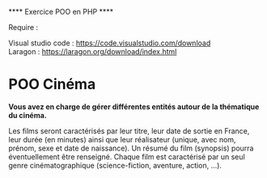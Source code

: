 **** Exercice POO en PHP ****

Require :

Visual studio code : https://code.visualstudio.com/download <br>
Laragon : https://laragon.org/download/index.html

<h1>POO Cinéma</h1>

<p><strong>Vous avez en charge de gérer différentes entités autour de la thématique du 
cinéma.
</strong></p>

<p>Les films seront caractérisés par leur titre, leur date de sortie en France, leur durée (en minutes)
ainsi que leur réalisateur (unique, avec nom, prénom, sexe et date de naissance). Un résumé du film 
(synopsis) pourra éventuellement être renseigné. Chaque film est caractérisé par un seul genre 
cinématographique (science-fiction, aventure, action, ...).
</p>
